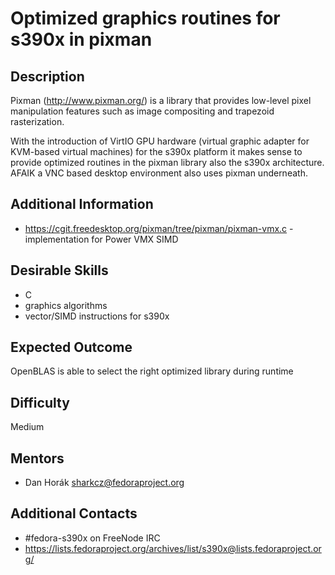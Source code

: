 # Optimized graphics routines for s390x in pixman

## Description
Pixman (http://www.pixman.org/) is a library that provides low-level pixel manipulation features such as image compositing and trapezoid rasterization.

With the introduction of VirtIO GPU hardware (virtual graphic adapter for KVM-based virtual machines) for the s390x platform it makes sense
to provide optimized routines in the pixman library also the s390x architecture. AFAIK a VNC based desktop environment also uses pixman underneath.

## Additional Information
* https://cgit.freedesktop.org/pixman/tree/pixman/pixman-vmx.c - implementation for Power VMX SIMD

## Desirable Skills
* C
* graphics algorithms
* vector/SIMD instructions for s390x

## Expected Outcome
OpenBLAS is able to select the right optimized library during runtime

## Difficulty
Medium

## Mentors
  * Dan Horák <sharkcz@fedoraproject.org>

## Additional Contacts
* #fedora-s390x on FreeNode IRC
* https://lists.fedoraproject.org/archives/list/s390x@lists.fedoraproject.org/
